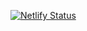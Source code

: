 [![Netlify Status](https://api.netlify.com/api/v1/badges/d9a7412e-9723-46e9-b0ad-bb2811c65a12/deploy-status)](https://app.netlify.com/sites/tossp/deploys)